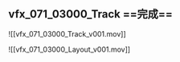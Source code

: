 ## vfx_071_03000_Track ==**完成**==
![[vfx_071_03000_Track_v001.mov]]

![[vfx_071_03000_Layout_v001.mov]]